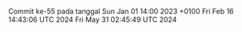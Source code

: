 Commit ke-55 pada tanggal Sun Jan 01 14:00 2023 +0100
Fri Feb 16 14:43:06 UTC 2024
Fri May 31 02:45:49 UTC 2024
